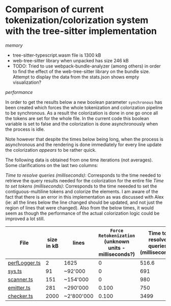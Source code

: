 # Comparison of current tokenization/colorization system with the tree-sitter implementation

_memory_

- tree-sitter-typescript.wasm file is 1300 kB
- web-tree-sitter library when unpacked has size 246 kB
- TODO: Tried to use webpack-bundle-analyzer (among others) in order to find the effect of the web-tree-sitter library on the bundle size. Attempt to display the data from the stats.json shows empty visualization?

_performance_

In order to get the results below a new boolean parameter `synchronous` has been created which forces the whole tokenization and colorization pipeline to be synchronous. As a result the colorization is done in one go once all the tokens are set for the whole file. In the current code this boolean variable is set to false and the colorization is done asynchronously when the process is idle.

Note however that despite the times below being long, when the process is asynchronous and the rendering is done immediately for every line update the colorization _appears_ to be rather quick.

The following data is obtained from one time iterations (not averages). Some clarifications on the last two columns:

*Time to resolve queries (milliseconds)*: Corresponds to the time needed to retrieve the query results needed for the colorization for the entire file
*Time to set tokens (milliseconds)*: Corresponds to the time neeeded to set the contiguous-multiline tokens and colorize the elements. I am aware of the fact that there is an error in this implementation as was discussed with Alex (ie: all the lines below the line changed should be updated, and not just the region of lines that were changed). Also from the below times, it would seem as though the performance of the actual colorization logic could be improved a lot still.

File | size in kB | lines | `Force Retokenization` (unknown units - milliseconds?) | Time to resolve queries (milliseconds) | Time to set tokens (milliseconds) |
--- | --- | --- | --- |--- |--- |
[perfLogger.ts](https://github.com/microsoft/TypeScript/blob/main/src/compiler/perfLogger.ts) | 2 | 1625 | 0 | 516.6 | 544 |
[sys.ts](https://github.com/microsoft/TypeScript/blob/main/src/compiler/sys.ts) | 91 | ~92'000 | 0 | 691 |  |
[scanner.ts](https://github.com/microsoft/TypeScript/blob/main/src/compiler/scanner.ts) | 151 | ~154'000 | 0 | 980 | 568374 |
[emitter.ts](https://github.com/microsoft/TypeScript/blob/main/src/compiler/emitter.ts) | 281 | ~290'000 | 0.100 | 750 | 490830| 
[checker.ts](https://github.com/microsoft/TypeScript/blob/main/src/compiler/checker.ts) | 2000 | ~2'800'000 | 0.100 | 3499 | very long |

